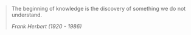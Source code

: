 ---
---
> The beginning of knowledge is the discovery of something we do not understand.
>
> <cite>Frank Herbert (1920 - 1986)</cite>